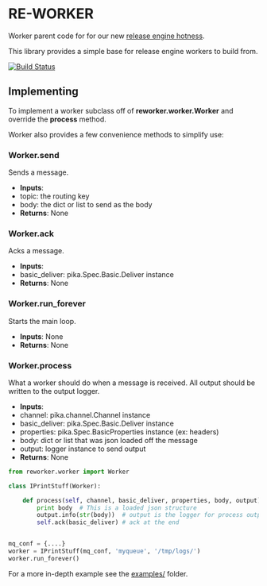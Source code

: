 # RE-WORKER
Worker parent code for for our new [release engine hotness](https://github.com/RHInception/?query=re-).

This library provides a simple base for release engine workers to build from.

[![Build Status](https://api.travis-ci.org/RHInception/re-worker.png)](https://travis-ci.org/RHInception/re-worker/)

## Implementing
To implement a worker subclass off of **reworker.worker.Worker** and override the **process** method.

Worker also provides a few convenience methods to simplify use:

### Worker.send
Sends a message.

* **Inputs**:
 * topic: the routing key
 * body: the dict or list to send as the body
* **Returns**: None

### Worker.ack
Acks a message.

* **Inputs**:
 * basic\_deliver: pika.Spec.Basic.Deliver instance
* **Returns**: None

### Worker.run\_forever
Starts the main loop.

* **Inputs**: None
* **Returns**: None

### Worker.process
What a worker should do when a message is received. All output
should be written to the output logger.

* **Inputs**:
 * channel: pika.channel.Channel instance
 * basic\_deliver: pika.Spec.Basic.Deliver instance
 * properties: pika.Spec.BasicProperties instance (ex: headers)
 * body: dict or list that was json loaded off the message
 * output: logger instance to send output
* **Returns**: None


```python
from reworker.worker import Worker

class IPrintStuff(Worker):

    def process(self, channel, basic_deliver, properties, body, output):
        print body  # This is a loaded json structure
        output.info(str(body))  # output is the logger for process output
        self.ack(basic_deliver) # ack at the end


mq_conf = {....}
worker = IPrintStuff(mq_conf, 'myqueue', '/tmp/logs/')
worker.run_forever()
```

For a more in-depth example see the [examples/](https://github.com/RHInception/re-worker/tree/master/examples) folder.
